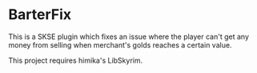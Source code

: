 # BarterFix
This is a SKSE plugin which fixes an issue where the player can't get any money from selling when merchant's golds reaches a certain value.

This project requires himika's LibSkyrim.
